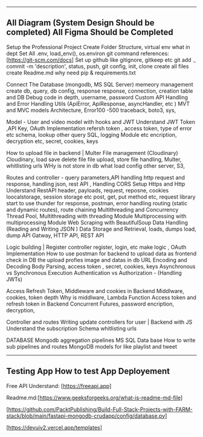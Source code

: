 -----------------------------------------------
All Diagram (System Design Should be completed)
All Figma Should be Completed
-----------------------------------------------

Setup the Professional Project 
    Create Folder Structure,
    virtual env what in dept
    Set All .env, load_env(), os.environ
    git command references:[https://git-scm.com/docs] 
    Set up github like gitignore, gitkeep etc
    git add ., commit -m 'description', status, push, 
    git config, init, clone 
    create all files
    create Readme.md why need 
    pip & requirements.txt

Connect The Database (mongodb, MS SQL Server) 
    memeory management
    create db, query, db config, response
    response, connection, creation table and DB
    Debug code in depth, username, password
    Custom API Handling and Error Handling 
    Utils (ApiError, ApiResponse, asyncHandler, etc )
    MVT and MVC models Architecture, Error100 -500 
    traceback, boto3, sys, 

Model - 
    User and video model with hooks and JWT
    Understand JWT Token ,API Key, OAuth Implementation 
    refersh token , access token, type of error etc
    schema, lookup other query SQL, logging Module etc
    encription, decryption etc, secret, cookies, keys

How to upload file in backend | Multer
File management (Cloudinary)
    Cloudinary, load save delete file 
    file upload, store file handling, 
    Multer, whitlisting urls 
    WHy is not store in db what load 
    config other server, S3, 

Routes and controller - 
    query parameters,API handling 
    http request and response,
    handling json, rest API , Handling CORS
    Setup Https and Http Understand RestAPI 
    header, payloads, request, reposne, cookies
    loocalstorage, session storage etc
    post, get, put method etc, request library
    start to use thunder for response, postman, error handling
    routing (static and dynamic routes), route chaining
    Multithreading and Concurrency
    Thread Pool, Multithreading with threading Module
    Multiprocessing with multiprocessing Module
    Web Scraping with BeautifulSoup
    Data Handling (Reading and  Writing JSON )
    Data Storage and Retrieval, loads, dumps load, dump
    API Gatway, HTTP API, REST API 

Logic building | Register controller
    register, login, etc 
    make logic , OAuth Implementation
    How to use postman for backend to upload data as frontend
    check in DB the upload profies image and datas in db
    URL Encoding and Decoding
    Body Parsing, 
    access token , secret, cookies, keys 
    Asynchronous vs Synchronous Execution
    Authentication vs Authorization - (Handling JWTs)

Access Refresh Token, Middleware and cookies in Backend
   Middlware, cookies, token depth
   Why is middlware, Lambda Function
   Access token and refresh token in Backend
   Concurrent Futures, password encription, decryption,

Controller and routes
    Writing update controllers for user | Backend with JS
    Understand the subscription Schema
    whitlisting urls 
    
DATABASE
    Mongodb aggregation pipelines
    MS SQL Data base
    How to write sub pipelines and routes
    MongoDB models for like playlist and tweet


-----------------------------------------------
Testing App 
    How to test App 
Deployement
-----------------------------------------------

Free API Understand: [https://freeapi.app] 

Readme.md:[https://www.geeksforgeeks.org/what-is-readme-md-file]

[https://github.com/PacktPublishing/Build-Full-Stack-Projects-with-FARM-stack/blob/main/fastapi-mongodb-crudapp/config/database.py]

[https://devuiv2.vercel.app/templates]
